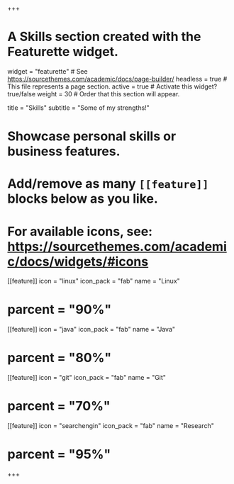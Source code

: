 +++
# A Skills section created with the Featurette widget.
widget = "featurette"  # See https://sourcethemes.com/academic/docs/page-builder/
headless = true  # This file represents a page section.
active = true  # Activate this widget? true/false
weight = 30  # Order that this section will appear.

title = "Skills"
subtitle = "Some of my strengths!"

# Showcase personal skills or business features.
# 
# Add/remove as many `[[feature]]` blocks below as you like.
# 
# For available icons, see: https://sourcethemes.com/academic/docs/widgets/#icons

[[feature]]
  icon = "linux"
  icon_pack = "fab"
  name = "Linux"
#  parcent = "90%"
  
[[feature]]
  icon = "java"
  icon_pack = "fab"
  name = "Java"
#  parcent = "80%"  
  
[[feature]]
  icon = "git"
  icon_pack = "fab"
  name = "Git"
#  parcent = "70%"
  
[[feature]]
  icon = "searchengin"
  icon_pack = "fab"
  name = "Research"
#  parcent = "95%"

+++
